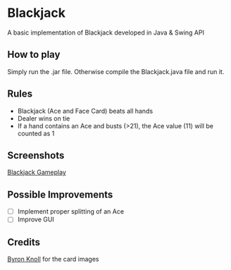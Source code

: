 # Blackjack
A basic implementation of Blackjack developed in Java &amp; Swing API

## How to play
Simply run the .jar file. 
Otherwise compile the Blackjack.java file and run it.

## Rules
- Blackjack (Ace and Face Card) beats all hands
- Dealer wins on tie
- If a hand contains an Ace and busts (>21), the Ace value (11) will be counted as 1

## Screenshots
[Blackjack Gameplay](Screenshots/gameplay.png)

## Possible Improvements
- [ ] Implement proper splitting of an Ace
- [ ] Improve GUI

## Credits
[Byron Knoll](https://byronknoll.blogspot.com/2011/03/vector-playing-cards.html) for the card images
